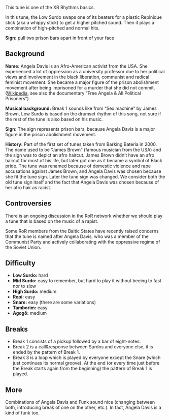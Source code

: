 This tune is one of the XR Rhythms basics.

In this tune, the Low Surdo swaps one of its beaters for a plastic Repinique stick (aka a whippy stick) to get a higher
pitched sound. Then it plays a combination of high-pitched and normal hits.

**Sign:** pull two prison bars apart in front of your face

## Background

**Name:** Angela Davis is an Afro-American activist from the USA. She experienced a lot of oppression as a university professor due to her political views and involvement in the black liberation, communist and radical feminist movement. She became a major figure of the prison abolishment movement after being imprisoned for a murder that she did not commit. ([Wikipedia](https://en.wikipedia.org/wiki/Angela_Davis), see also the documentary “Free Angela & All Political Prisoners”)

**Musical background:** Break 1 sounds like from “Sex machine” by James Brown, Low Surdo is based on the drumset rhythm of this song, not sure if the rest of the tune is also based on his music.

**Sign:** The sign represents prison bars, because Angela Davis is a major figure in the prison abolishment movement.

**History:** Part of the first set of tunes taken from Barking Bateria in 2000. The name used to be “James Brown” (famous musician from the USA) and the sign was to depict an afro haircut. James Brown didn’t have an afro haircut for most of his life, but later got one as it became a symbol of Black pride. The tune was renamed because of domestic violence and rape accusations against James Brown, and Angela Davis was chosen because she fit the tune sign. Later the tune sign was changed. We consider both the old tune sign itself and the fact that Angela Davis was chosen because of her afro hair as racist.

## Controversies

There is an ongoing discussion in the RoR network whether we should play a tune that is based on the music of a rapist.

Some RoR members from the Baltic States have recently raised concerns that the tune is named after Angela Davis, who was a member of the Communist Party and actively collaborating with the oppressive regime of the Soviet Union.

## Difficulty

* **Low Surdo:** hard
* **Mid Surdo:** easy to remember, but hard to play it without beeing to fast nor to slow
* **High Surdo:** medium
* **Repi:** easy
* **Snare:** easy (there are some variations)
* **Tamborim:** easy
* **Agogô:** medium

## Breaks

* Break 1 consists of a pickup followed by a bar of eight-notes.
* Break 2 is a call&response between Surdos and everyone else, it is ended by the pattern of Break 1.
* Break 3 is a loop which is played by everyone except the Snare (which just continues its normal groove). At the end
  (or every time just before the Break starts again from the beginning) the pattern of Break 1 is played.

## More

Combinations of Angela Davis and Funk sound nice (changing between both, introducing break of one on the other, etc.).
In fact, Angela Davis is a kind of funk too.